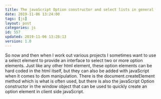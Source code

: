 ```yaml
---
title: The javaScript Option constructor and select lists in general
date: 2019-11-06 13:24:00
tags: [js]
layout: post
categories: js
id: 557
updated: 2019-11-06 13:28:13
version: 1.0
---
```


So now and then when I work out various projects I sometimes want to use a select element to provide an interface to select two or more option elements. Just like any other html element, these option elements can be hard coded in the html itself, but they can also be added with javaScript when it comes to dom manipulation. There is the document.createElement method which is what is often used, but there is also the javaScript Option constructor in the window object that can be used to quickly create an option element in client side javaScript. 

<!-- more -->
